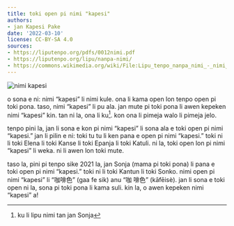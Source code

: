 ```yaml
---
title: toki open pi nimi "kapesi"
authors:
- jan Kapesi Pake
date: '2022-03-10'
license: CC-BY-SA 4.0
sources:
- https://liputenpo.org/pdfs/0012nimi.pdf
- https://liputenpo.org/lipu/nanpa-nimi/
- https://commons.wikimedia.org/wiki/File:Lipu_tenpo_nanpa_nimi_-_nimi_kapesi.png
---
```


![nimi kapesi](https://upload.wikimedia.org/wikipedia/commons/1/1c/Lipu_tenpo_nanpa_nimi_-_nimi_kapesi.png)

o sona e ni: nimi “kapesi” li nimi kule. ona li kama open lon tenpo open pi toki pona. taso, nimi “kapesi” li pu ala. jan mute pi toki pona li awen kepeken nimi “kapesi” kin. tan ni la, ona li ku[^1]. kon ona li pimeja walo li pimeja jelo.

[^1]: ku li lipu nimi tan jan Sonja

tenpo pini la, jan li sona e kon pi nimi “kapesi” li sona ala e toki open pi nimi “kapesi.” jan li pilin e ni: toki tu tu li ken pana e open pi nimi “kapesi.” toki ni li toki Elena li toki Kanse li toki Epanja li toki Katuli. ni la, toki open lon pi nimi “kapesi” li weka. ni li awen lon toki mute.

taso la, pini pi tenpo sike 2021 la, jan Sonja (mama pi toki pona) li pana e toki open pi nimi “kapesi.” toki ni li toki Kantun li toki Sonko. nimi open pi nimi “kapesi” li “咖啡色” (gaa fe sik) anu “咖 啡色” (kāfēisè). jan li sona e toki open ni la, sona pi toki pona li kama suli. kin la, o awen kepeken nimi “kapesi” a!